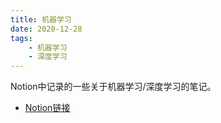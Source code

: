 ```yaml
---
title: 机器学习
date: 2020-12-28
tags: 
    - 机器学习
    - 深度学习
---
```


Notion中记录的一些关于机器学习/深度学习的笔记。
- [Notion链接](https://www.notion.so/fanchl/f27f8ec5166c40de8b36a4fde9969049)

<!-- more -->